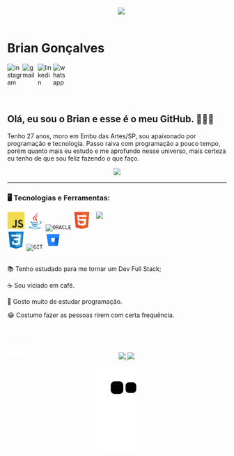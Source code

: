 <img align="right" width="250px" style="margin-top:-20px" src="https://user-images.githubusercontent.com/100818355/193976687-98195186-fea5-48b4-91ee-c93e847c1522.png">

</br>

<div dsplay="inline-block">
 
 <h1 align="left">Brian Gonçalves</h1>
 <a href="https://instagram.com/briangonc">
    <img align="left" width="35px" src="https://user-images.githubusercontent.com/100818355/193978237-493e4ab9-80cc-4ee9-bc63-15b9d54781bd.png" alt="instagram" style="vertical-align:top;">
  </a> 
  <a href="mailto:souzabrian61@gmail.com">
    <img align="left" width="35px" src="https://user-images.githubusercontent.com/100818355/193978961-77801cd4-33ad-4a3f-923b-c7825f3b4afb.png" alt="gmail" style="vertical-align:top;">
    </a>
  <a href="https://www.linkedin.com/in/brian-goncalves-souza">
    <img align="left" width="35px" src="https://user-images.githubusercontent.com/100818355/193978700-bfad9c1d-faa4-43f1-9281-f0d329492503.png" alt="linkedin" style="vertical-align:top;">
  </a> 
   <a href="https://wa.me/+5531994139680">
      <img align="left" width="35px" src="https://user-images.githubusercontent.com/100818355/193981368-5f11d216-df98-4b9b-b415-0b4624db3b7c.png" alt="whatsapp" style="vertical-align:top;">
  </a>
</div>


</br>
</br>
</br>
</br>
</br>

## Olá, eu sou o Brian e esse é o meu GitHub. 🧑🏽‍💻


Tenho 27 anos, moro em Embu das Artes/SP, sou apaixonado por programação e tecnologia. Passo raiva com programação a pouco tempo, porém quanto mais eu estudo e me aprofundo nesse universo, mais certeza eu tenho de que sou feliz fazendo o que faço.

<p align="center">
  <img src="https://i.giphy.com/media/qgQUggAC3Pfv687qPC/giphy.webp" width="350" border-radius="300">
</p>

<hr>

### 🖥️ Tecnologias e Ferramentas: 
<img width="300px" align="right" src="https://user-images.githubusercontent.com/100818355/193974970-862830c9-9b2b-4fa1-83a2-61c0fcf72af0.png">
<code><img width="40px" src="https://raw.githubusercontent.com/devicons/devicon/master/icons/javascript/javascript-original.svg" title = "JAVASCRIPT"/></code>
<code><img width="40px" src="https://raw.githubusercontent.com/devicons/devicon/master/icons/java/java-original.svg" title = "JAVA"/></code>
<code><img width="40px" src="https://cdn.jsdelivr.net/gh/devicons/devicon/icons/oracle/oracle-original.svg" title = "ORACLE"/></code>
<code><img width="40px" src="https://raw.githubusercontent.com/devicons/devicon/master/icons/html5/html5-original.svg" title = "HTML5"/></code>
<code><img width="40px" src="https://raw.githubusercontent.com/devicons/devicon/master/icons/css3/css3-original.svg" title = "CSS3"/></code>
<code><img width="40px" src="https://cdn.jsdelivr.net/gh/devicons/devicon/icons/git/git-original.svg" title = "GIT"/></code>
<code><img width="40px" src="https://raw.githubusercontent.com/devicons/devicon/master/icons/bitbucket/bitbucket-original.svg" title = "BITBUCKET"/></code>




</br>
</br>
<div display="inline-block">
 
 <p align="left">📚 Tenho estudado para me tornar um Dev Full Stack;</p>
 <p align="left">☕ Sou viciado em café.</p>
 <p align="left">📘 Gosto muito de estudar programação.</p>
 <p align="left">😂 Costumo fazer as pessoas rirem com certa frequência.</p>
</div>

<br>
</br>

<a href="https://instagram.com/briangonc" target="_blank"><img align="left" alt="Instagram" width="22px" src="https://github.com/Aakarsh-B/trying-repos/blob/master/insta.svg" />
<a href="https://www.linkedin.com/in/brian-goncalves-souza" target="_blank"><img align="left" alt="LinkedIn" width="22px" src="https://github.com/Aakarsh-B/trying-repos/blob/master/linkedin.svg" />


##
<p align="center">
<a href="https://github.com/briangonc">
  <img height="170em" src="https://github-readme-stats-eight-theta.vercel.app/api?username=briangonc&show_icons=true&theme=algolia&include_all_commits=true&count_private=true"/>
  <img height="170em" src="https://github-readme-stats-eight-theta.vercel.app/api/top-langs/?username=briangonc&layout=compact&langs_count=8&theme=algolia"/>
</a>
</p>
<div align="center"> 
     
  ![Snake animation](https://github.com/briangonc/briangonc/blob/output/github-contribution-grid-snake.svg)
 
</div>
